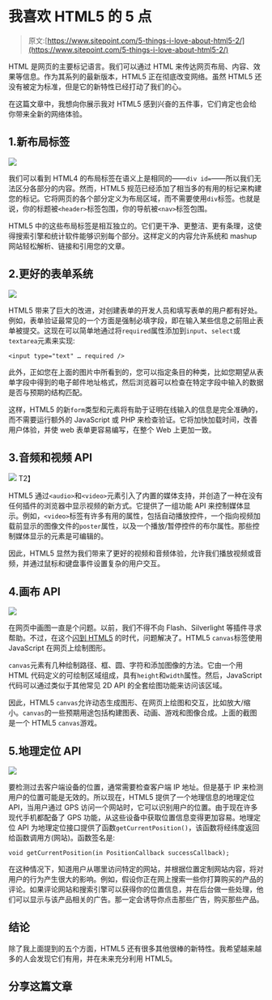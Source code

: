 # 我喜欢 HTML5 的 5 点

> 原文:[https://www.sitepoint.com/5-things-i-love-about-html5-2/](https://www.sitepoint.com/5-things-i-love-about-html5-2/)

HTML 是网页的主要标记语言。我们可以通过 HTML 来传达网页布局、内容、效果等信息。作为其系列的最新版本，HTML5 正在彻底改变网络。虽然 HTML5 还没有被定为标准，但是它的新特性已经打动了我们的心。

在这篇文章中，我想向你展示我对 HTML5 感到兴奋的五件事，它们肯定也会给你带来全新的网络体验。

## 1.新布局标签

![](../Images/039afd5d1f0261bc024de50b5273cb5b.png)

我们可以看到 HTML4 的布局标签在语义上是相同的——`div id=`——所以我们无法区分各部分的内容。然而，HTML5 规范已经添加了相当多的有用的标记来构建您的标记。它将网页的各个部分定义为布局区域，而不需要使用`div`标签。也就是说，你的标题被`<header>`标签包围，你的导航被`<nav>`标签包围。

HTML5 中的这些布局标签是相互独立的。它们更干净、更整洁、更有条理，这使得搜索引擎和统计软件能够识别每个部分。这样定义的内容允许系统和 mashup 网站轻松解析、链接和引用您的文章。

## 2.更好的表单系统

![](../Images/b4561c979f1c5d694b55e74b4ee553ab.png)

HTML5 带来了巨大的改进，对创建表单的开发人员和填写表单的用户都有好处。例如，表单验证最常见的一个方面是强制必填字段，即在输入某些信息之前阻止表单被提交。这现在可以简单地通过将`required`属性添加到`input`、`select`或`textarea`元素来实现:

```
<input type="text" … required />
```

此外，正如您在上面的图片中所看到的，您可以指定条目的种类，比如您期望从表单字段中得到的电子邮件地址格式，然后浏览器可以检查在特定字段中输入的数据是否与预期的结构匹配。

这样，HTML5 的新`form`类型和元素将有助于证明在线输入的信息是完全准确的，而不需要运行额外的 JavaScript 或 PHP 来检查验证。它将加快加载时间，改善用户体验，并使 web 表单更容易编写，在整个 Web 上更加一致。

## 3.音频和视频 API

![](../Images/53f1ff47580c8101714b4e9cbd9c397e.png)
T2】

HTML5 通过`<audio>`和`<video>`元素引入了内置的媒体支持，并创造了一种在没有任何插件的浏览器中显示视频的新方式。它提供了一组功能 API 来控制媒体显示。例如，`<video>`标签有许多有用的属性，包括自动播放控件，一个指向视频加载前显示的图像文件的`poster`属性，以及一个播放/暂停控件的布尔属性。那些控制媒体显示的元素是可编辑的。

因此，HTML5 显然为我们带来了更好的视频和音频体验，允许我们播放视频或音频，并通过鼠标和键盘事件设置复杂的用户交互。

## 4.画布 API

![](../Images/4aa1ec69a7110ed44aac1674cae50859.png)

在网页中画图一直是个问题。以前，我们不得不向 Flash、Silverlight 等插件寻求帮助。不过，在这个[闪到 HTML5](http://www.flash-to-html5.net/?utm_source=html5cssconverters&utm_medium=article&utm_campaign=1216) 的时代，问题解决了。HTML5 `canvas`标签使用 JavaScript 在网页上绘制图形。

`canvas`元素有几种绘制路径、框、圆、字符和添加图像的方法。它由一个用 HTML 代码定义的可绘制区域组成，具有`height`和`width`属性。然后，JavaScript 代码可以通过类似于其他常见 2D API 的全套绘图功能来访问该区域。

因此，HTML5 `canvas`允许动态生成图形、在网页上绘图和交互，比如放大/缩小。`canvas`的一些预期用途包括构建图表、动画、游戏和图像合成。上面的截图是一个 HTML5 `canvas`游戏。

## 5.地理定位 API

![](../Images/2f2991f6f02282df184ce109f3e5744e.png)

要检测过去客户端设备的位置，通常需要检查客户端 IP 地址。但是基于 IP 来检测用户的位置可能是无效的。所以现在，HTML5 提供了一个地理信息的地理定位 API，当用户通过 GPS 访问一个网站时，它可以识别用户的位置。由于现在许多现代手机都配备了 GPS 功能，从这些设备中获取位置信息变得更加容易。地理定位 API 为地理定位接口提供了函数`getCurrentPosition()`，该函数将经纬度返回给函数调用方(网站)。函数签名是:

```
void getCurrentPosition(in PositionCallback successCallback);
```

在这种情况下，知道用户从哪里访问特定的网站，并根据位置定制网站内容，将对用户的行为产生很大的影响。例如，假设你正在网上搜索一些你打算购买的产品的评论。如果评论网站和搜索引擎可以获得你的位置信息，并在后台做一些处理，他们可以显示与该产品相关的广告。那一定会诱导你点击那些广告，购买那些产品。

## 结论

除了我上面提到的五个方面，HTML5 还有很多其他很棒的新特性。我希望越来越多的人会发现它们有用，并在未来充分利用 HTML5。

## 分享这篇文章